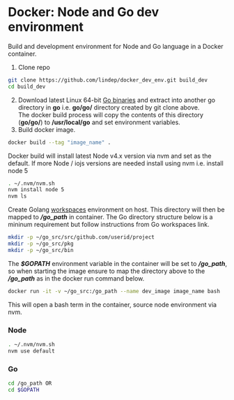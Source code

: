 Docker: Node and Go dev environment
===================================

Build and development environment for Node and Go language in a Docker container.

1. Clone repo
```bash
git clone https://github.com/lindep/docker_dev_env.git build_dev  
cd build_dev
```
2. Download latest Linux 64-bit [Go binaries](https://golang.org/dl/) and extract into another go directory in **__go__** i.e. **__go/go/__** directory created by git clone above.   
The docker build process will copy the contents of this directory (**__go/go/__**) to **__/usr/local/go__** and set environment variables.
3. Build docker image.
```bash
docker build --tag "image_name" .
```

Docker build will install latest Node v4.x version via nvm and set as the default.
If more Node / iojs versions are needed install using nvm i.e. install node 5
```bash
. ~/.nvm/nvm.sh
nvm install node 5
nvm ls
```

Create Golang [workspaces](https://golang.org/doc/code.html#Workspaces) environment on host. This directory will then be mapped to ***/go_path*** in container. The Go directory structure below is a mininum requirement but follow instructions from Go workspaces link.  

```bash
mkdir -p ~/go_src/src/github.com/userid/project
mkdir -p ~/go_src/pkg
mkdir -p ~/go_src/bin
```

The ***$GOPATH*** environment variable in the container will be set to ***/go_path***, so when starting the image ensure to map the directory above to the ***/go_path*** as in the docker run command below.
```bash
docker run -it -v ~/go_src:/go_path --name dev_image image_name bash
```
This will open a bash term in the container,  source node environment via nvm.
### Node
```bash
. ~/.nvm/nvm.sh
nvm use default
```

### Go

```bash
cd /go_path OR
cd $GOPATH
```

